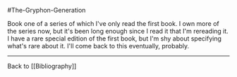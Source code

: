 #The-Gryphon-Generation

Book one of a series of which I've only read the first book.  I own more of the series now, but it's been long enough since I read it that I'm rereading it.  I have a rare special edition of the first book, but I'm shy about specifying what's rare about it.  I'll come back to this eventually, probably.

---
Back to [[Bibliography]]